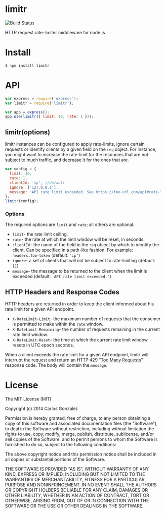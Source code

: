 # limitr

[![Build Status](https://travis-ci.org/chuckbuckethead/limitr.png?branch=master)](https://travis-ci.org/chuckbuckethead/limitr)

HTTP request rate-limiter middleware for node.js

# Install

    $ npm install limitr

# API

```javascript
var express = require('express');
var limitr = require('limitr');

var app = express();
app.use(limitr({ limit: 10, rate: 1 }));
```

## limitr(options)

limitr instances can be configured to apply rate-limits, ignore certain requests or identify clients by a given field on the `req` object. For instance, you might want to increase the rate-limit for the resources that are not subject to much traffic, and decrease it for the ones that are.

```javascript
var config = {
  limit: 10,
  rate: 1,
  clientId: 'ip', //default
  ignore: ['127.0.0.1'],
  message: 'API rate limit exceeded. See https://foo-url.com/api#rate-limits for details.'
};
limitr(config);
```

### Options

The required options are `limit` and `rate`; all others are optional.

* `limit`- the rate limit ceiling.
* `rate`- the rate at which the limit window will be reset, in seconds.
* `clientId`- the name of the field in the `req` object by which to identify the client. Can be specified in a path-like fashion. For example: `headers.foo-token` (default: `'ip'`)
* `ignore`- a set of clients that will not be subject to rate-limiting (default: `[]`)
* `message`- the message to be returned to the client when the limit is exceeded (default: `'API rate limit exceeded.'`)

## HTTP Headers and Response Codes

HTTP headers are returned in order to keep the client informed about his rate limit for a given API endpoint.

* `X-RateLimit-Limit`- the maximum number of requests that the consumer is permitted to make within the `rate` window.
* `X-RateLimit-Remaining`- the number of requests remaining in the current rate limit window.
* `X-RateLimit-Reset`- the time at which the current rate limit window resets in UTC epoch seconds.

When a client exceeds the rate limit for a given API endpoint, limitr will interrupt the request and return an HTTP 429 [“Too Many Requests”](http://tools.ietf.org/html/rfc6585#section-4) response code. The body will contain the `message`.

# License

The MIT License (MIT)

Copyright (c) 2014 Carlos González

Permission is hereby granted, free of charge, to any person obtaining a copy of
this software and associated documentation files (the "Software"), to deal in
the Software without restriction, including without limitation the rights to
use, copy, modify, merge, publish, distribute, sublicense, and/or sell copies of
the Software, and to permit persons to whom the Software is furnished to do so,
subject to the following conditions:

The above copyright notice and this permission notice shall be included in all
copies or substantial portions of the Software.

THE SOFTWARE IS PROVIDED "AS IS", WITHOUT WARRANTY OF ANY KIND, EXPRESS OR
IMPLIED, INCLUDING BUT NOT LIMITED TO THE WARRANTIES OF MERCHANTABILITY,
FITNESS FOR A PARTICULAR PURPOSE AND NONINFRINGEMENT. IN NO EVENT SHALL THE
AUTHORS OR COPYRIGHT HOLDERS BE LIABLE FOR ANY CLAIM, DAMAGES OR OTHER
LIABILITY, WHETHER IN AN ACTION OF CONTRACT, TORT OR OTHERWISE, ARISING FROM,
OUT OF OR IN CONNECTION WITH THE SOFTWARE OR THE USE OR OTHER DEALINGS IN THE
SOFTWARE.
